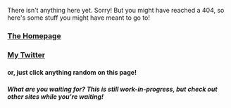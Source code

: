 There isn't anything here yet. Sorry!
But you might have reached a 404, so here's some stuff you might have meant to go to!
### [The Homepage](wimpyjake.github.io)
### [My Twitter](https://twitter.com/WimpyJake)
#### or, just click anything random on this page! ㅤ
##### What are you waiting for? This is still work-in-progress, but check out other sites while you're waiting!

